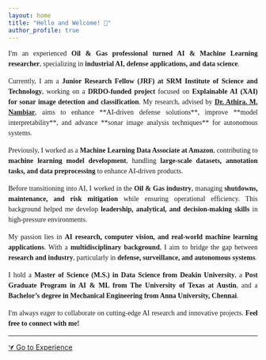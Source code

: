 ```yaml
---
layout: home
title: "Hello and Welcome! 👋"
author_profile: true
---
```


<div style="font-size: 14px; line-height: 1.5; text-align: justify; font-family: 'Times New Roman', Times, serif;">

<p>I'm an experienced <strong>Oil & Gas professional turned AI & Machine Learning researcher</strong>, specializing in <strong>industrial AI, defense applications, and data science</strong>.</p>

<p>Currently, I am a <strong>Junior Research Fellow (JRF) at SRM Institute of Science and Technology</strong>, working on a <strong>DRDO-funded project</strong> focused on <strong>Explainable AI (XAI) for sonar image detection and classification</strong>. My research, advised by <a href="https://www.srmist.edu.in/faculty/dr-athira-m-nambiar/" target="_blank"><strong>Dr. Athira. M. Nambiar</strong></a>, aims to enhance **AI-driven defense solutions**, improve **model interpretability**, and advance **sonar image analysis techniques** for autonomous systems.</p>

<p>Previously, I worked as a <strong>Machine Learning Data Associate at Amazon</strong>, contributing to <strong>machine learning model development</strong>, handling <strong>large-scale datasets, annotation tasks, and data preprocessing</strong> to enhance AI-driven products.</p>

<p>Before transitioning into AI, I worked in the <strong>Oil & Gas industry</strong>, managing <strong>shutdowns, maintenance, and risk mitigation</strong> while ensuring operational efficiency. This background helped me develop <strong>leadership, analytical, and decision-making skills</strong> in high-pressure environments.</p>

<p>My passion lies in <strong>AI research, computer vision, and real-world machine learning applications</strong>. With a <strong>multidisciplinary background</strong>, I aim to bridge the gap between <strong>research and industry</strong>, particularly in <strong>defense, surveillance, and autonomous systems</strong>.</p>

<p>I hold a <strong>Master of Science (M.S.) in Data Science from Deakin University</strong>, a <strong>Post Graduate Program in AI & ML from The University of Texas at Austin</strong>, and a <strong>Bachelor’s degree in Mechanical Engineering from Anna University, Chennai</strong>.</p>

<p>I'm always eager to collaborate on cutting-edge AI research and innovative projects. <strong>Feel free to connect with me!</strong></p>

</div>

---

<a href="/experience/" class="scroll-down">⮛ Go to Experience</a>
